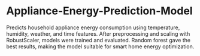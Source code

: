 # Appliance-Energy-Prediction-Model
Predicts household appliance energy consumption using temperature, humidity, weather, and time features. After preprocessing and scaling with RobustScaler, models were trained and evaluated. Random forest gave the best results, making the model suitable for smart home energy optimization.
